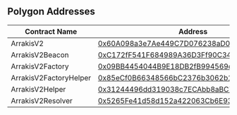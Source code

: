 ## Polygon Addresses

| Contract Name          | Address                                                              |
| ---------------------- | -------------------------------------------------------------------- |
| ArrakisV2              | [0x60A098a3e7Ae449C7D076238aD0c181fd15c4D59][arrakisv2]              |
| ArrakisV2Beacon        | [0xC172fF541F684989A36D3Ff90C34165B1F42F6c2][arrakisv2beacon]        |
| ArrakisV2Factory       | [0x09BB4454044B9E18DB2fB994569d95F80d63fFEc][arrakisv2factory]       |
| ArrakisV2FactoryHelper | [0x85eCf0B66348566bC2376b3062b1b686271Dfe5f][arrakisv2factoryhelper] |
| ArrakisV2Helper        | [0x31244496dd319038c7ECAbb8aBC74d425516cDB9][arrakisv2helper]        |
| ArrakisV2Resolver      | [0x5265Fe41d58d152a422063Cb6E93Cf33328AE3C7][arrakisv2resolver]      |

[//]: # "These are reference links used in the body of this note and get stripped out when the markdown processor does its job. There is no need to format nicely because it shouldn't be seen. Thanks SO - http://stackoverflow.com/questions/4823468/store-comments-in-markdown-syntax"
[arrakisv2]: https://polygonscan.com/address/0x60A098a3e7Ae449C7D076238aD0c181fd15c4D59
[arrakisv2beacon]: https://polygonscan.com/address/0xC172fF541F684989A36D3Ff90C34165B1F42F6c2
[arrakisv2factory]: https://polygonscan.com/address/0x09BB4454044B9E18DB2fB994569d95F80d63fFEc
[arrakisv2factoryhelper]: https://polygonscan.com/address/0x85eCf0B66348566bC2376b3062b1b686271Dfe5f
[arrakisv2helper]: https://polygonscan.com/address/0x31244496dd319038c7ECAbb8aBC74d425516cDB9
[arrakisv2resolver]: https://polygonscan.com/address/0x5265Fe41d58d152a422063Cb6E93Cf33328AE3C7
